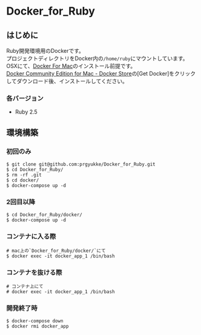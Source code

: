 # Docker_for_Ruby
## はじめに
Ruby開発環境用のDockerです。  
プロジェクトディレクトリをDocker内の`/home/ruby`にマウントしています。  
OSXにて、[Docker For Mac](https://www.docker.com/docker-mac)のインストール前提です。  
[Docker Community Edition for Mac - Docker Store](https://store.docker.com/editions/community/docker-ce-desktop-mac)の[Get Docker]をクリックしてダウンロード後、インストールしてください。  

### 各バージョン
- Ruby 2.5

## 環境構築
### 初回のみ
```
$ git clone git@github.com:prgyukke/Docker_for_Ruby.git
$ cd Docker_for_Ruby/
$ rm -rf .git
$ cd docker/
$ docker-compose up -d
```

### 2回目以降
```
$ cd Docker_for_Ruby/docker/
$ docker-compose up -d
```

### コンテナに入る際
```
# mac上の`Docker_for_Ruby/docker/`にて
$ docker exec -it docker_app_1 /bin/bash
```

### コンテナを抜ける際
```
# コンテナ上にて
# docker exec -it docker_app_1 /bin/bash
```

### 開発終了時
```
$ docker-compose down
$ docker rmi docker_app
```
